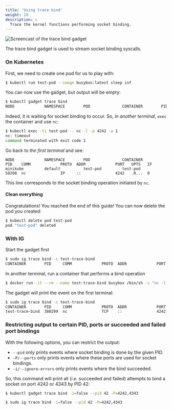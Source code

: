 ```yaml
---
title: 'Using trace bind'
weight: 20
description: >
  Trace the kernel functions performing socket binding.
---
```


![Screencast of the trace bind gadget](bind.gif)

The trace bind gadget is used to stream socket binding syscalls.

### On Kubernetes

First, we need to create one pod for us to play with:

```bash
$ kubectl run test-pod --image busybox:latest sleep inf
```

You can now use the gadget, but output will be empty:

```bash
$ kubectl gadget trace bind
NODE             NAMESPACE        POD              CONTAINER        PID    COMM             PROTO  ADDR             PORT   OPTS   IF
```

Indeed, it is waiting for socket binding to occur.
So, in *another terminal*, `exec` the container and use `nc`:

```bash
$ kubectl exec -ti test-pod -- nc -l -p 4242 -w 1
nc: timeout
command terminated with exit code 1
```

Go back to *the first terminal* and see:

```
NODE             NAMESPACE        POD              CONTAINER        PID    COMM             PROTO  ADDR             PORT   OPTS   IF
minikube         default          test-pod         test-pod         58208  nc               IP     ::               4242   .R...  0
```

This line corresponds to the socket binding operation initiated by `nc`.

#### Clean everything

Congratulations! You reached the end of this guide!
You can now delete the pod you created:

```bash
$ kubectl delete pod test-pod
pod "test-pod" deleted
```

### With IG

Start the gadget first

```bash
$ sudo ig trace bind -c test-trace-bind
CONTAINER        PID     COMM             PROTO  ADDR             PORT    OPTS    IF
```

In another terminal, run a container that performs a bind operation

```bash
$ docker run -it --rm --name test-trace-bind busybox /bin/sh -c "nc -l -p 4242"
```

The gadget will print the event on the first terminal:

```bash
$ sudo ig trace bind -c test-trace-bind
CONTAINER        PID     COMM             PROTO  ADDR             PORT    OPTS    IF
test-trace-bind  380299  nc               TCP    ::               4242    .R...   0
```

### Restricting output to certain PID, ports or succeeded and failed port bindings

With the following options, you can restrict the output:

* `--pid` only prints events where socket binding is done by the given PID.
* `-P/--ports` only prints events where these ports are used for socket bindings.
* `-i/--ignore-errors` only prints events where the bind succeeded.

So, this command will print all (*i.e.* succeeded and failed) attempts to bind a socket on port 4242 or 4343 by PID 42:

```bash
$ kubectl gadget trace bind -i=false --pid 42 -P=4242,4343

$ sudo ig trace bind -i=false --pid 42 -P=4242,4343
```

